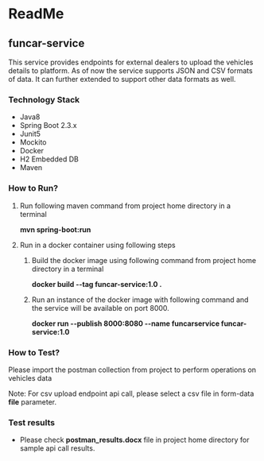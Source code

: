 # ReadMe
## funcar-service
This service provides endpoints for external dealers to upload the vehicles details to platform. As of now the service supports JSON and CSV formats of data. It can further extended to support other data formats as well.

### Technology Stack

* Java8
* Spring Boot 2.3.x
* Junit5
* Mockito
* Docker
* H2 Embedded DB
* Maven

### How to Run?

1. Run following maven command from project home directory in a terminal 
    
    **mvn spring-boot:run**
    
2. Run in a docker container using following steps

    1. Build the docker image using following command from project home directory in a terminal
    
        **docker build --tag funcar-service:1.0 .**
        
    2. Run an instance of the docker image with following command and the service will be available on port 8000. 
    
         **docker run --publish 8000:8080  --name funcarservice funcar-service:1.0**

### How to Test?

Please import the postman collection from project to perform operations on vehicles data

Note: For csv upload endpoint api call, please select a csv file in form-data **file** parameter.


### Test results

* Please check **postman_results.docx** file in project home directory for sample api call results.
